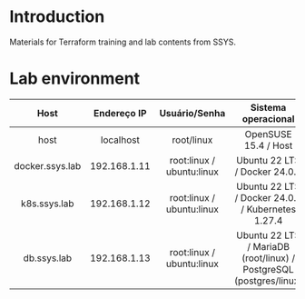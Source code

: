 # Introduction
Materials for Terraform training and lab contents from SSYS.

# Lab environment
| Host | Endereço IP | Usuário/Senha | Sistema operacional |
| :---: | :---: | :---: | :---: |
| host | localhost | root/linux | OpenSUSE 15.4 / Host |
| docker.ssys.lab | 192.168.1.11 | root:linux / ubuntu:linux | Ubuntu 22 LTS / Docker 24.0.6 |
| k8s.ssys.lab | 192.168.1.12 | root:linux / ubuntu:linux | Ubuntu 22 LTS / Docker 24.0.4 / Kubernetes 1.27.4 |
| db.ssys.lab | 192.168.1.13 | root:linux / ubuntu:linux | Ubuntu 22 LTS / MariaDB (root/linux) / PostgreSQL (postgres/linux) |
